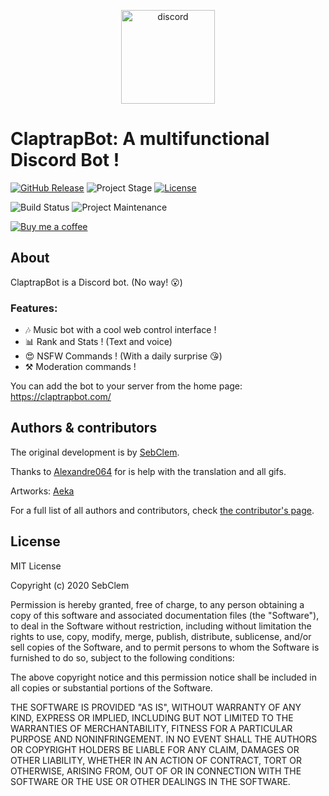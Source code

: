 <p align="center"><img alt="discord" src="https://claptrapbot.com/favicon.png" width="150"/></p>

# ClaptrapBot: A multifunctional Discord Bot !


[![GitHub Release][releases-shield]][releases]
![Project Stage][project-stage-shield]
[![License][license-shield]](LICENSE.md)

![Build Status][build-badge]
![Project Maintenance][maintenance-shield]

[![Buy me a coffee][buymeacoffee-shield]][buymeacoffee]

## About

ClaptrapBot is a Discord bot. (No way! :open_mouth:)

### Features:

- :notes: Music bot with a cool web control interface !
- :bar_chart: Rank and Stats ! (Text and voice)
- :heart_eyes: NSFW Commands ! (With a daily surprise :kissing_heart:)
- :hammer_and_pick: Moderation commands !

You can add the bot to your server from the home page: https://claptrapbot.com/

## Authors & contributors

The original development is by [SebClem][Sebclem].

Thanks to [Alexandre064][alex] for is help with the translation and all gifs.

Artworks: [Aeka][Aeka]

For a full list of all authors and contributors,
check [the contributor's page][contributors].

## License

MIT License

Copyright (c) 2020 SebClem

Permission is hereby granted, free of charge, to any person obtaining a copy
of this software and associated documentation files (the "Software"), to deal
in the Software without restriction, including without limitation the rights
to use, copy, modify, merge, publish, distribute, sublicense, and/or sell
copies of the Software, and to permit persons to whom the Software is
furnished to do so, subject to the following conditions:

The above copyright notice and this permission notice shall be included in all
copies or substantial portions of the Software.

THE SOFTWARE IS PROVIDED "AS IS", WITHOUT WARRANTY OF ANY KIND, EXPRESS OR
IMPLIED, INCLUDING BUT NOT LIMITED TO THE WARRANTIES OF MERCHANTABILITY,
FITNESS FOR A PARTICULAR PURPOSE AND NONINFRINGEMENT. IN NO EVENT SHALL THE
AUTHORS OR COPYRIGHT HOLDERS BE LIABLE FOR ANY CLAIM, DAMAGES OR OTHER
LIABILITY, WHETHER IN AN ACTION OF CONTRACT, TORT OR OTHERWISE, ARISING FROM,
OUT OF OR IN CONNECTION WITH THE SOFTWARE OR THE USE OR OTHER DEALINGS IN THE
SOFTWARE.


[license-shield]: https://img.shields.io/github/license/Sebclem/ClaptrapBot.svg

[build-badge]: https://img.shields.io/github/workflow/status/Sebclem/ClaptrapBot/Build

[maintenance-shield]: https://img.shields.io/maintenance/yes/2022.svg

[project-stage-shield]: https://img.shields.io/badge/project%20stage-Beta-red.svg

[buymeacoffee-shield]: https://www.buymeacoffee.com/assets/img/guidelines/download-assets-sm-2.svg

[buymeacoffee]: https://www.buymeacoffee.com/seb6596

[issue]: https://github.com/hassio-addons/addon-log-viewer/issues

[releases-shield]: https://img.shields.io/github/release/Sebclem/ClaptrapBot.svg?include_prereleases

[releases]: https://github.com/Sebclem/ClaptrapBot/releases

[Sebclem]: https://github.com/Sebclem

[alex]: https://github.com/Alexandre064

[Aeka]: https://twitter.com/Le_aeka

[contributors]: https://github.com/Sebclem/ClaptrapBot/graphs/contributors
